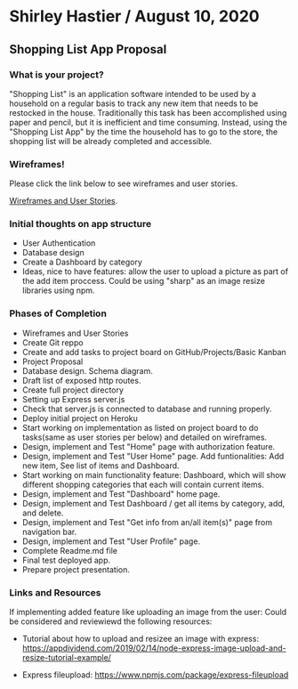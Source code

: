 # Shirley Hastier / August 10, 2020 

## Shopping List App Proposal

### What is your project?

"Shopping List" is an application software intended to be used by a household on a regular basis to track any new item that needs to be restocked in the house. Traditionally this task has been accomplished using paper and pencil, but it is inefficient and time consuming. Instead, using the "Shopping List App" by the time the household has to go to the store, the shopping list will be already completed and accessible. 

### Wireframes!

Please click the link below to see wireframes and user stories.

[Wireframes and User Stories](./Wireframes.md).

### Initial thoughts on app structure

- User Authentication
- Database design
- Create a Dashboard by category 
- Ideas, nice to have features: allow the user to upload a picture as part of the add item proccess. Could be using "sharp" as an image resize libraries using npm.

### Phases of Completion
- Wireframes and User Stories
- Create Git reppo
- Create and add tasks to project board on GitHub/Projects/Basic Kanban
- Project Proposal
- Database design. Schema diagram.
- Draft list of exposed http routes.
- Create full project directory
- Setting up Express server.js
- Check that server.js is connected to database and running properly.
- Deploy initial project on Heroku
- Start working on implementation as listed on project board to do tasks(same as user stories per below) and detailed on wireframes.
- Design, implement and Test "Home" page with authorization feature. 
- Design, implement and Test "User Home" page. Add funtionalities: Add new item, See list of items and Dashboard.
- Start working on main functionality feature: Dashboard, which will show different shopping categories that each will contain current items. 
- Design, implement and Test "Dashboard" home page.
- Design, implement and Test  Dashboard / get all items by category, add, and delete.
- Design, implement and Test "Get info from an/all item(s)" page from navigation bar. 
- Design, implement and Test "User Profile" page.
- Complete Readme.md file
- Final test deployed app.
- Prepare project presentation.  

### Links and Resources
If implementing added feature like uploading an image from the user: Could be considered and reviewiewd the following resources:

- Tutorial about how to upload and resizee an image with express:
https://appdividend.com/2019/02/14/node-express-image-upload-and-resize-tutorial-example/

- Express fileupload:
https://www.npmjs.com/package/express-fileupload